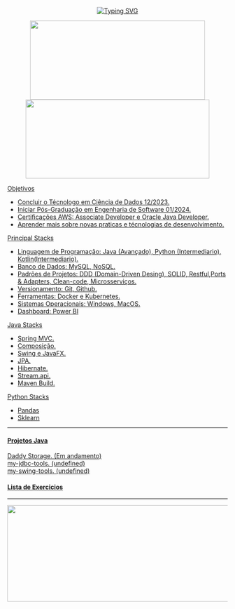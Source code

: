 <div align=center>
 
<a href="https://git.io/typing-svg"><img src="https://readme-typing-svg.demolab.com?font=Fira+Code&size=30&pause=1000&color=FFFFFF&center=true&width=800&lines=Ola%2C+seja+bem+vindo+ao+meu+github.;Eu+sou+Norton+Domingues+Manfr%C3%A9." alt="Typing SVG" /></a>
 
 </div>
  <div align=center>
  <a href="https://github.com/nortonmanfrejr">
  <img height="180em" width="400em" src="https://github-readme-stats.vercel.app/api?username=nortonmanfrejr&show_icons=true&theme=dark&include_all_commits=true&count_private=true"/>
     
  <img height="180em" width="420em" src="https://github-readme-stats.vercel.app/api/top-langs/?username=nortonmanfrejr&layout=compact&langs_count=7&theme=dark"/>
   
  </div>
 
 Objetivos
- Concluir o Técnologo em Ciência de Dados 12/2023. 
- Iniciar Pós-Graduação em Engenharia de Software 01/2024.
- Certificações AWS: Associate Developer e Oracle Java Developer.
- Aprender mais sobre novas praticas e técnologias de desenvolvimento.

Principal Stacks
- Linguagem de Programação: Java (Avançado), Python (Intermediario), Kotlin(Intermediario).
- Banco de Dados: MySQL, NoSQL.
- Padrões de Projetos: DDD (Domain-Driven Desing), SOLID, Restful,Ports & Adapters, Clean-code, Microsserviços.
- Versionamento: Git, Github.
- Ferramentas: Docker e Kubernetes.
- Sistemas Operacionais: Windows, MacOS.
- Dashboard: Power BI
  
<!-- 
Future Stacks 
- Frameworks: Angular, NodeJS
- Cloud-computing: AWS e Azure
- Web developement: HTML, CSS5, JavaScript

-->

Java Stacks
- Spring MVC.
- Composição.
- Swing e JavaFX.
- JPA.
- Hibernate.
- Stream.api.
- Maven Build.

<!--
Kotlin Stacks.
- null
-->

Python Stacks
- Pandas
- Sklearn
 
</div>

<hr>

<div class="java-projects">
  <h4>Projetos Java</h4>
  <a href="https://github.com/nortonmanfrejr/Daddy-Storage-with-Swing"> Daddy Storage. (Em andamento) <br> <!-- -->
  <a href="https://github.com/nortonmanfrejr/my-jdbc-tools"> my-jdbc-tools. (undefined) <br> <!-- toolkit facilitador para desenvolvimento com o JDBC -->
  <a href="https://github.com/nortonmanfrejr/my-swing-tools.git"> my-swing-tools. (undefined) <br> <!-- toolkit facilitador para desenvolver GUI Desktop -->
  <!-- Future Projects -->
  <!-- RPG project requierements gathering -->
  <!-- https://wiki.python.org.br/ListaDeExercicios all task in java-->
  <!-- -->
  
   
 </div>
 
<!-- 
<div class="kotlin-projects">
  <h4>Projetos Kotlin</h4>
  - Daddy Storage for Android
  - https://wiki.python.org.br/ListaDeExercicios all task in kotlin
 </div>
 
-->
   
<!--   
 <div class="py-projects">
  <h4>Projetos Python</h4>
  - Discord Chatbot (Send message if a member enter in game, play music from youtube and video download or convert for mp4)
  - Jobfinder bot ()
  - https://wiki.python.org.br/ListaDeExercicios all task in python
 </div> 
--> 

<!--   
 <div class="web-projects">
  <h4>Proje</h4>
  - null
 </div> 
--> 
   
   
<div class="programming-exercises">
<!-- all task from https://wiki.python.org.br/ListaDeExercicios references in a repository contains-->
 <a href="https://github.com/nortonmanfrejr/programming-exercises">
 <h4>Lista de Exercicios</h4>
</div>
 <hr>
   
 <div align=center>
  <a href="https://github.com/nortonmanfrejr"> 
   <img height="220em" width="800em" src="https://streak-stats.demolab.com?user=nortonmanfrejr&theme=dark"/>
   </div>
 
